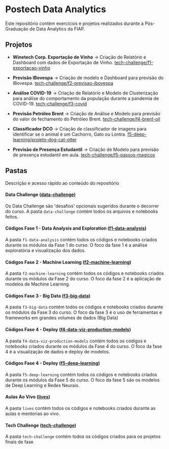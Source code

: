 # Postech Data Analytics

Este repositório contém exercícios e projetos realizados durante a Pós-Graduação de Data Analytics da FIAP.

## Projetos

- **Winetech Corp. Exportação de Vinho** -> Criação de Relatório e Dashboard com dados de Exportação de Vinho. [tech-challenge/f1-exportacao-vinho](tech-challenge/f1-exportacao-vinho)

- **Previsão IBovespa** -> Criação de modelo e Dashboard para previsão do IBovespa. [tech-challenge/f2-previsao-ibovespa](tech-challenge/f2-previsao-ibovespa)

- **Análise COVID-19** -> Criação de Relatório e Modelo de Clusterização para análise do comportamento da população durante a pandemia de COVID-19. [tech-challenge/f3-covid](tech-challenge/f3-covid)

- **Previsão Petróleo Brent** -> Criação de Análise e Modelo para previsão do valor de fechamento do Petróleo Brent. [tech-challenge/f4-brent-oil](tech-challenge/f4-brent-oil)

- **Classificador DCO** -> Criação de classificador de imagens para identificar se o animal é um Cachorro, Gato ou Lontra. [f5-deep-learning/projeto-dog-cat-otter](f5-deep-learning/projeto-dog-cat-otter)

- **Previsão de Presença Estudantil** -> Criação de Modelo para previsão de presença estudantil em aula. [tech-challenge/f5-passos-magicos](tech-challenge/f5-passos-magicos)

## Pastas

Descrição e acesso rápido ao conteúdo do repositório

#### Data Challenge ([data-challenge](/data-challenge))

Os Data Challenge são 'desafios' opcionais sugeridos durante o decorrer do curso. A pasta `data-challenge` contém todos os arquivos e notebooks feitos.

#### Códigos Fase 1 - Data Analysis and Exploration ([f1-data-analysis](/f1-data-analysis))

A pasta `f1-data-analysis` contém todos os códigos e notebooks criados durante os módulos da Fase 1 do curso. O foco da fase 1 é a análise exploratória e visualização dos dados.

#### Códigos Fase 2 - Machine Learning ([f2-machine-learning](/f2-machine-learning))

A pasta `f2-machine-learning` contém todos os códigos e notebooks criados durante os módulos da Fase 2 do curso. O foco da fase 2 é a aplicação de modelos de Machine Learning.

#### Códigos Fase 3 - Big Data ([f3-big-data](/f3-big-data))

A pasta `f3-big-data` contém todos os códigos e notebooks criados durante os módulos da Fase 3 do curso. O foco da fase 3 é o uso de ferramentas e frameworks em grandes volumes de dados (Big Data)

#### Códigos Fase 4 - Deploy ([f4-data-viz-production-models](/f4-data-viz-production-models))

A pasta `f4-data-viz-production-models` contém todos os códigos e notebooks criados durante os módulos da Fase 4 do curso. O foco da fase 4 é a visualização de dados e deploy de modelos.

#### Códigos Fase 4 - Deploy ([f5-deep-learning](/f5-deep-learning))

A pasta `f5-deep-learning` contém todos os códigos e notebooks criados durante os módulos da Fase 5 do curso. O foco da fase 5 são os modelos de Deep Learning e Redes Neurais.

#### Aulas Ao Vivo ([lives](/lives))

A pasta `lives` contém todos os códigos e notebooks criados durante as aulas e mentorias ao vivo.

#### Tech Challenge ([tech-challenge](/tech-challenge))

A pasta `tech-challenge` contém todos os códigos criados para os projetos finais de fase
